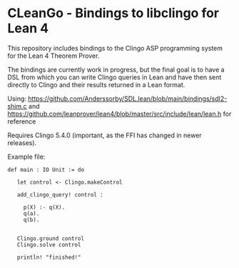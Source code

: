 # CLeanGo - Bindings to libclingo for Lean 4

This repository includes bindings to the Clingo ASP programming system
for the Lean 4 Theorem Prover.

The bindings are currently work in progress, but the final goal is to
have a DSL from which you can write Clingo queries in Lean and have
then sent directly to Clingo and their results returned in a Lean
format.

Using: https://github.com/Anderssorby/SDL.lean/blob/main/bindings/sdl2-shim.c and https://github.com/leanprover/lean4/blob/master/src/include/lean/lean.h for reference

Requires Clingo 5.4.0 (important, as the FFI has changed in newer releases).

Example file:

```lean
def main : IO Unit := do

   let control <- Clingo.makeControl

   add_clingo_query! control :

     p(X) :- q(X).
     q(a).
     q(b).


   Clingo.ground control
   Clingo.solve control

   println! "finished!"
```


